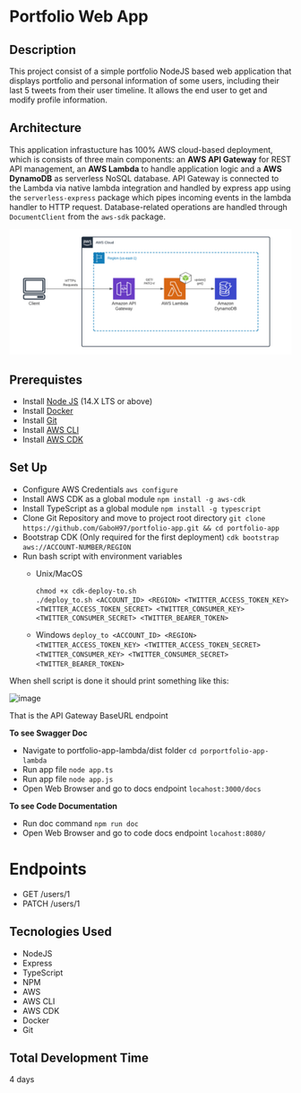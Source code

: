 # Portfolio Web App

## Description

This project consist of a simple portfolio NodeJS based web application that displays portfolio and personal information of some users, including their last 5 tweets from their user timeline. It allows the end user to get and modify profile information.

## Architecture

This application infrastucture has 100% AWS cloud-based deployment, which is consists of three main components: an **AWS API Gateway** for REST API management, an **AWS Lambda** to handle application logic and a **AWS DynamoDB** as serverless NoSQL database. API Gateway is connected to the Lambda via native lambda integration and handled by express app using the `serverless-express` package which pipes incoming events in the lambda handler to HTTP request. Database-related operations are handled through `DocumentClient` from the `aws-sdk` package.

![Portfolio App Architecture Diagram](https://github.com/GaboH97/portfolio-app/blob/main/Portfolio%20App%20Architecture%20Diagram.png?raw=true)


## Prerequistes

* Install [Node JS](https://nodejs.org/es/) (14.X LTS or above)
* Install [Docker](https://docs.docker.com/get-docker/)
* Install [Git](https://git-scm.com)
* Install [AWS CLI](https://docs.aws.amazon.com/cli/latest/userguide/install-cliv2.html)
* Install [AWS CDK](https://docs.aws.amazon.com/cdk/latest/guide/getting_started.html)

## Set Up

* Configure AWS Credentials
`aws configure`
* Install AWS CDK as a global module 
`npm install -g aws-cdk`
* Install TypeScript as a global module
`npm install -g typescript`
* Clone Git Repository and move to project root directory
`git clone https://github.com/GaboH97/portfolio-app.git && cd portfolio-app`
* Bootstrap CDK (Only required for the first deployment)
`cdk bootstrap aws://ACCOUNT-NUMBER/REGION`
* Run bash script with environment variables
    * Unix/MacOS
        ```
        chmod +x cdk-deploy-to.sh
        ./deploy_to.sh <ACCOUNT_ID> <REGION> <TWITTER_ACCESS_TOKEN_KEY> <TWITTER_ACCESS_TOKEN_SECRET> <TWITTER_CONSUMER_KEY> <TWITTER_CONSUMER_SECRET> <TWITTER_BEARER_TOKEN>
        ```
        
    * Windows
        `deploy_to <ACCOUNT_ID> <REGION> <TWITTER_ACCESS_TOKEN_KEY> <TWITTER_ACCESS_TOKEN_SECRET> <TWITTER_CONSUMER_KEY> <TWITTER_CONSUMER_SECRET> <TWITTER_BEARER_TOKEN>` 

When shell script is done it should print something like this:

![image](https://user-images.githubusercontent.com/20173148/139599511-d92c636f-4dc6-437c-9558-a715d6ddc921.png)

That is the API Gateway BaseURL endpoint

**To see Swagger Doc**

   * Navigate to portfolio-app-lambda/dist folder
   `cd porportfolio-app-lambda`
   * Run app file
   `node app.ts`
   * Run app file
   `node app.js`
   * Open Web Browser and go to docs endpoint `locahost:3000/docs`

**To see Code Documentation**

   * Run doc command
     `npm run doc`
   * Open Web Browser and go to code docs endpoint `locahost:8080/`

# Endpoints 

* GET <BaseURL>/users/1
* PATCH <BaseURL>/users/1
   

## Tecnologies Used

* NodeJS
* Express
* TypeScript
* NPM
* AWS
* AWS CLI
* AWS CDK
* Docker
* Git



## Total Development Time

4 days
